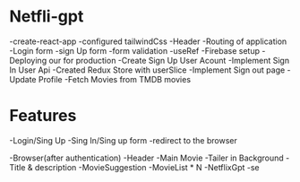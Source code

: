 # Netfli-gpt
-create-react-app
-configured tailwindCss
-Header
-Routing of application
-Login form
-sign Up form
-form validation
-useRef
-Firebase setup
-Deploying our for production
-Create Sign Up User Acount
-Implement Sign In User Api 
-Created Redux Store with userSlice
-Implement Sign out page
-Update Profile
-Fetch Movies from TMDB movies



# Features
-Login/Sing Up
    -Sing In/Sing up form
    -redirect to the browser

-Browser(after authentication)
    -Header
    -Main Movie
        -Tailer in Background
        -Title & description
        -MovieSuggestion
            -MovieList * N
    -NetflixGpt
        -se